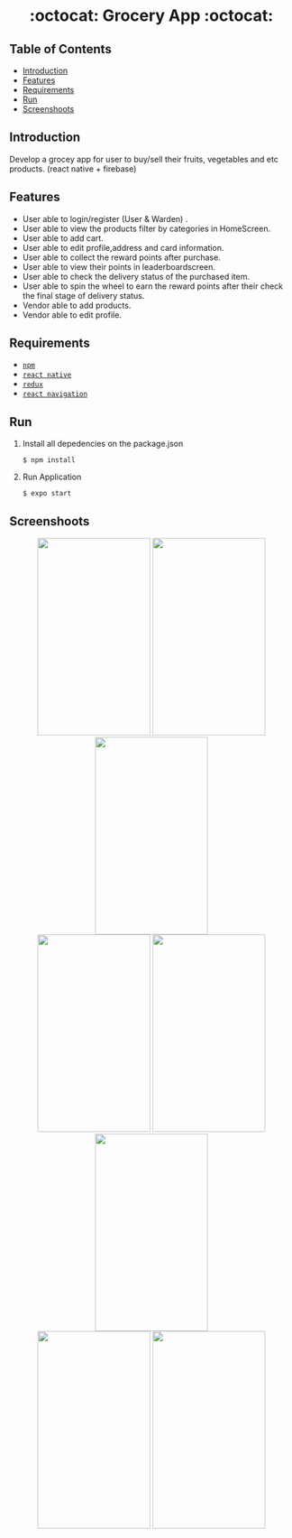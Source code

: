 <h1 align="center">:octocat: Grocery App :octocat:</h1>

## Table of Contents

- [Introduction](#introduction)
- [Features](#features)
- [Requirements](#requirements)
- [Run](#run)
- [Screenshoots](#screenshoots)

## Introduction
Develop a grocey app for user to buy/sell their fruits, vegetables and etc products.
(react native + firebase)


## Features
* User able to login/register (User & Warden) .
* User able to view the products filter by categories in HomeScreen.
* User able to add cart.
* User able to edit profile,address and card information.
* User able to collect the reward points after purchase.
* User able to view their points in leaderboardscreen.
* User able to check the delivery status of the purchased item.
* User able to spin the wheel to earn the reward points after their check the final stage of delivery status.
* Vendor able to add products.
* Vendor able to edit profile.


## Requirements
* [`npm`](https://www.npmjs.com/get-npm)
* [`react native`](https://facebook.github.io/react-native)
* [`redux`](https://redux.js.org/)
* [`react navigation`](https://reactnavigation.org/)


## Run

1. Install all depedencies on the package.json
   ```
   $ npm install
   ```
2. Run Application
   ```
   $ expo start
   ```
## Screenshoots
<div align="center">
 <img src="https://user-images.githubusercontent.com/61400480/177074950-fa7f267c-1e8a-4ff8-bebb-047077e1e5f9.PNG" width="200" height="350">
 <img src="https://user-images.githubusercontent.com/61400480/177074834-73262e91-4713-471e-a173-5347ce22d245.PNG" width="200" height="350">
 <img src="https://user-images.githubusercontent.com/61400480/177074872-df3eed4d-d651-4d1f-b521-3a304c01f76a.PNG" width="200" height="350">
 </br>
 <img src="https://user-images.githubusercontent.com/61400480/177074899-83c65a3c-5a31-42ca-835c-b865f5629d9a.PNG" width="200" height="350">
 <img src="https://user-images.githubusercontent.com/61400480/177075020-b3b9cabd-ef78-450d-88e5-537969ca64fd.PNG" width="200" height="350">
 <img src="https://user-images.githubusercontent.com/61400480/177075068-771bf987-7b82-4659-a8ed-95f3e7e5a802.PNG" width="200" height="350">
 </br>
 <img src="https://user-images.githubusercontent.com/61400480/177075149-24ca97d8-acda-43ef-ae31-a32395340b45.PNG" width="200" height="350">
 <img src="https://user-images.githubusercontent.com/61400480/170468776-d50c602f-aeef-462d-80e8-1a6919c9ffcd.PNG" width="200" height="350">
</div>
